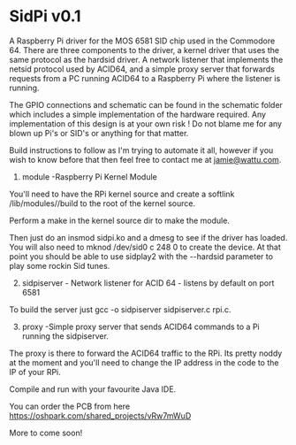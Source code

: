 SidPi v0.1
==========

A Raspberry Pi driver for the MOS 6581 SID chip used in the Commodore 64.  There are three components to the driver, a kernel driver that uses the same protocol as the hardsid driver.  A network listener that implements the netsid protocol used by ACID64, and a simple proxy server that forwards requests from a PC running ACID64 to a Raspberry Pi where the listener is running.

The GPIO connections and schematic can be found in the schematic folder which includes a simple implementation of the hardware required.  Any implementation of this design is at your own risk !  Do not blame me for any blown up Pi's or SID's or anything for that matter.

Build instructions to follow as I'm trying to automate it all, however if you wish to know before that then feel free to contact me at jamie@wattu.com.

1) module -Raspberry Pi Kernel Module

You'll need to have the RPi kernel source and create a softlink /lib/modules/<kernelversion>/build to the root of the kernel source.  

Perform a make in the kernel source dir to make the module.

Then just do an insmod sidpi.ko and a dmesg to see if the driver has loaded.  You will also need to mknod /dev/sid0 c 248 0 to create the device.  At that point you should be able to use sidplay2 with the --hardsid parameter to play some rockin Sid tunes.

2) sidpiserver - Network listener for ACID 64 - listens by default on port 6581

To build the server just gcc -o sidpiserver sidpiserver.c rpi.c.

3) proxy -Simple proxy server that sends ACID64 commands to a Pi running the sidpiserver.

The proxy is there to forward the ACID64 traffic to the RPi.  Its pretty noddy at the moment and you'll need to change the IP address in the code to the IP of your RPi.  

Compile and run with your favourite Java IDE. 

You can order the PCB from here https://oshpark.com/shared_projects/vRw7mWuD

More to come soon!
